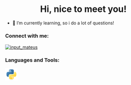 <h1 align="center">Hi, nice to meet you!</h1>


- 🌱 I’m currently learning, so i do a lot of questions!



<h3 align="left">Connect with me:</h3>
<p align="left">
<a href="https://dev.to/input_mateus" target="blank"><img align="center" src="https://raw.githubusercontent.com/rahuldkjain/github-profile-readme-generator/master/src/images/icons/Social/devto.svg" alt="input_mateus" height="30" width="40" /></a>

</p>

<h3 align="left">Languages and Tools:</h3>
<p align="left"> <a href="https://www.python.org" target="_blank" rel="noreferrer"> <img src="https://raw.githubusercontent.com/devicons/devicon/master/icons/python/python-original.svg" alt="python" width="40" height="40"/> </a> </p>

